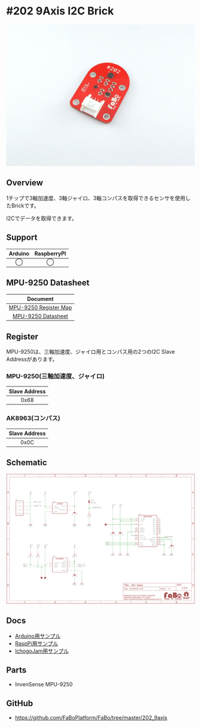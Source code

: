 # #202 9Axis I2C Brick


![](./img/202_9axis.jpg)
<!--COLORME-->

## Overview
1チップで3軸加速度、3軸ジャイロ、3軸コンパスを取得できるセンサを使用したBrickです。

I2Cでデータを取得できます。

## Support
|Arduino|RaspberryPI|
|:--:|:--:|
|◯|◯|

## MPU-9250 Datasheet
| Document |
|:--:|
| [MPU-9250 Register Map](http://43zrtwysvxb2gf29r5o0athu.wpengine.netdna-cdn.com/wp-content/uploads/2015/02/MPU-9250-Register-Map.pdf) |
| [MPU-9250 Datasheet](http://43zrtwysvxb2gf29r5o0athu.wpengine.netdna-cdn.com/wp-content/uploads/2015/02/MPU-9250-Datasheet.pdf) |

## Register
MPU-9250は、三軸加速度、ジャイロ用とコンパス用の2つのI2C Slave Addressがあります。

### MPU-9250(三軸加速度、ジャイロ)

|Slave Address|
|:--:|
|0x68|

### AK8963(コンパス)
|Slave Address |
|:--:|
|0x0C|

## Schematic
![](./img/202_9axis_sch.png)

## Docs

* [Arduino用サンプル](http://docs.fabo.io/fabo/arduino/brick_i2c/202_brick_i2c_9axis.html)
* [RaspPi用サンプル](http://docs.fabo.io/fabo/rasppi/brick_i2c/202_brick_i2c_9axis.html)
* [IchogoJam用サンプル](http://docs.fabo.io/fabo/ichigojam/brick_i2c/202_brick_i2c_9axis.html)

## Parts
- InvenSense MPU-9250

## GitHub
- https://github.com/FaBoPlatform/FaBo/tree/master/202_9axis
